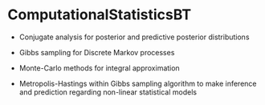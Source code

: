 # ComputationalStatisticsBT

* Conjugate analysis for posterior and predictive posterior distributions

* Gibbs sampling for Discrete Markov processes

* Monte-Carlo methods for integral approximation

* Metropolis-Hastings within Gibbs sampling algorithm to make inference
and prediction regarding non-linear statistical models
